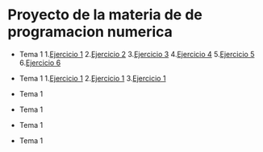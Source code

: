 # Proyecto de la materia de de programacion numerica

* Tema 1
  1.[Ejercicio 1](https://github.com/pj88555/Proyecto-final/blob/main/ejercicio1.py)
  2.[Ejercicio 2](https://github.com/pj88555/Proyecto-final/blob/main/ejercicio2.py)
  3.[Ejercicio 3](https://github.com/pj88555/Proyecto-final/blob/main/ejercicio3.py)
  4.[Ejercicio 4](https://github.com/pj88555/Proyecto-final/blob/main/ejercicio4.py)
  5.[Ejercicio 5](https://github.com/pj88555/Proyecto-final/blob/main/ejercicio5.py)
  6.[Ejercicio 6](https://github.com/pj88555/Proyecto-final/blob/main/ejercicio6.py)

* Tema 1
   1.[Ejercicio 1](https://github.com/pj88555/Proyecto-final/blob/main/secante.py)
   2.[Ejercicio 1](https://github.com/pj88555/Proyecto-final/blob/main/newton-raphson.py)
   3.[Ejercicio 1](https://github.com/pj88555/Proyecto-final/blob/main/biseccion.py)

* Tema 1
 
* Tema 1

* Tema 1

* Tema 1
  
